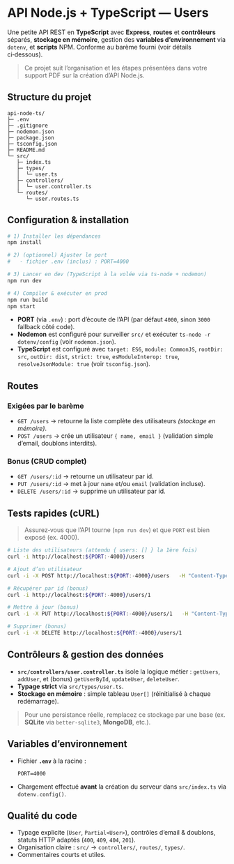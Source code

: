 # API Node.js + TypeScript — Users

Une petite API REST en **TypeScript** avec **Express**, **routes** et **contrôleurs** séparés, **stockage en mémoire**, gestion des **variables d’environnement** via `dotenv`, et **scripts** NPM. Conforme au barème fourni (voir détails ci‑dessous).

> Ce projet suit l’organisation et les étapes présentées dans votre support PDF sur la création d’API Node.js.  

## Structure du projet

```
api-node-ts/
├─ .env
├─ .gitignore
├─ nodemon.json
├─ package.json
├─ tsconfig.json
├─ README.md
└─ src/
   ├─ index.ts
   ├─ types/
   │  └─ user.ts
   ├─ controllers/
   │  └─ user.controller.ts
   └─ routes/
      └─ user.routes.ts
```

## Configuration & installation

```bash
# 1) Installer les dépendances
npm install

# 2) (optionnel) Ajuster le port
#   - fichier .env (inclus) : PORT=4000

# 3) Lancer en dev (TypeScript à la volée via ts-node + nodemon)
npm run dev

# 4) Compiler & exécuter en prod
npm run build
npm start
```

- **PORT** (via `.env`) : port d’écoute de l’API (par défaut `4000`, sinon `3000` fallback côté code).
- **Nodemon** est configuré pour surveiller `src/` et exécuter `ts-node -r dotenv/config` (voir `nodemon.json`).
- **TypeScript** est configuré avec `target: ES6`, `module: CommonJS`, `rootDir: src`, `outDir: dist`, `strict: true`, `esModuleInterop: true`, `resolveJsonModule: true` (voir `tsconfig.json`).

## Routes

### Exigées par le barème
- `GET /users` → retourne la liste complète des utilisateurs *(stockage en mémoire)*.
- `POST /users` → crée un utilisateur `{ name, email }` (validation simple d’email, doublons interdits).

### Bonus (CRUD complet)
- `GET /users/:id` → retourne un utilisateur par id.
- `PUT /users/:id` → met à jour `name` et/ou `email` (validation incluse).
- `DELETE /users/:id` → supprime un utilisateur par id.

## Tests rapides (cURL)

> Assurez‑vous que l’API tourne (`npm run dev`) et que `PORT` est bien exposé (ex. 4000).

```bash
# Liste des utilisateurs (attendu { users: [] } la 1ère fois)
curl -i http://localhost:${PORT:-4000}/users

# Ajout d’un utilisateur
curl -i -X POST http://localhost:${PORT:-4000}/users   -H "Content-Type: application/json"   -d '{"name":"Alice","email":"alice@example.com"}'

# Récupérer par id (bonus)
curl -i http://localhost:${PORT:-4000}/users/1

# Mettre à jour (bonus)
curl -i -X PUT http://localhost:${PORT:-4000}/users/1   -H "Content-Type: application/json"   -d '{"name":"Alice Cooper"}'

# Supprimer (bonus)
curl -i -X DELETE http://localhost:${PORT:-4000}/users/1
```

## Contrôleurs & gestion des données

- **`src/controllers/user.controller.ts`** isole la logique métier : `getUsers`, `addUser`, et (bonus) `getUserById`, `updateUser`, `deleteUser`.
- **Typage strict** via `src/types/user.ts`.
- **Stockage en mémoire** : simple tableau `User[]` (réinitialisé à chaque redémarrage).

> Pour une persistance réelle, remplacez ce stockage par une base (ex. **SQLite** via `better-sqlite3`, **MongoDB**, etc.).

## Variables d’environnement

- Fichier **`.env`** à la racine :
  ```
  PORT=4000
  ```
- Chargement effectué **avant** la création du serveur dans `src/index.ts` via `dotenv.config()`.

## Qualité du code

- Typage explicite (`User`, `Partial<User>`), contrôles d’email & doublons, statuts HTTP adaptés (`400`, `409`, `404`, `201`).
- Organisation claire : `src/` → `controllers/`, `routes/`, `types/`.
- Commentaires courts et utiles.


